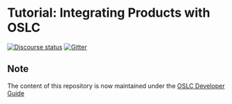 Tutorial: Integrating Products with OSLC
========================================

[![Discourse status](https://img.shields.io/discourse/https/meta.discourse.org/status.svg)](https://forum.open-services.net/)
[![Gitter](https://img.shields.io/gitter/room/nwjs/nw.js.svg)](https://gitter.im/OSLC/chat)

## Note

The content of this repository is now maintained under the [OSLC Developer Guide](https://oslc.github.io/developing-oslc-applications/tutorials.html)

